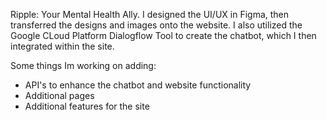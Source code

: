 Ripple: Your Mental Health Ally. 
I designed the UI/UX in Figma, then transferred the designs and images onto the website. 
I also utilized the Google CLoud Platform Dialogflow Tool to create the chatbot, which I then integrated within the site. 

Some things Im working on adding: 
* API's to enhance the chatbot and website functionality 
* Additional pages 
* Additional features for the site 
